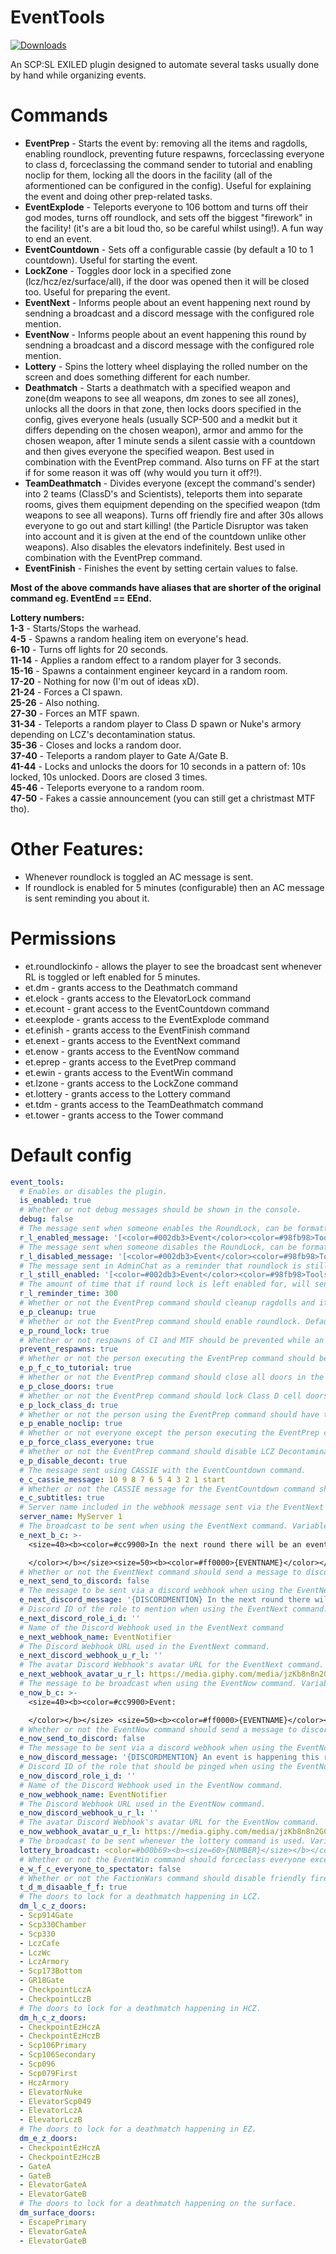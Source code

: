 # EventTools
<a href="https://github.com/Mikihero/EventTools/releases"><img src="https://img.shields.io/github/downloads/Mikihero/EventTools/total?label=Downloads" alt="Downloads"></a>
  
An SCP:SL EXILED plugin designed to automate several tasks usually done by hand while organizing events.

# **Commands**  
- **EventPrep** - Starts the event by: removing all the items and ragdolls, enabling roundlock, preventing future respawns, forceclassing everyone to class d, forceclassing the command sender to tutorial and enabling noclip for them, locking all the doors in the facility (all of the aformentioned can be configured in the config). Useful for explaining the event and doing other prep-related tasks.  
- **EventExplode** - Teleports everyone to 106 bottom and turns off their god modes, turns off roundlock, and sets off the biggest "firework" in the facility! (it's are a bit loud tho, so be careful whilst using!). A fun way to end an event.  
- **EventCountdown** - Sets off a configurable cassie (by default a 10 to 1 countdown). Useful for starting the event.  
- **LockZone** - Toggles door lock in a specified zone (lcz/hcz/ez/surface/all), if the door was opened then it will be closed too. Useful for preparing the event. 
- **EventNext** - Informs people about an event happening next round by sendning a broadcast and a discord message with the configured role mention.
- **EventNow** - Informs people about an event happening this round by sendning a broadcast and a discord message with the configured role mention. 
- **Lottery** - Spins the lottery wheel displaying the rolled number on the screen and does something different for each number.    
- **Deathmatch** - Starts a deathmatch with a specified weapon and zone(dm weapons to see all weapons, dm zones to see all zones), unlocks all the doors in that zone, then locks doors specified in the config, gives everyone heals (usually SCP-500 and a medkit but it differs depending on the chosen weapon), armor and ammo for the chosen weapon, after 1 minute sends a silent cassie with a countdown and then gives everyone the specified weapon. Best used in combination with the EventPrep command. Also turns on FF at the start if for some reason it was off (why would you turn it off?!).
- **TeamDeathmatch** - Divides everyone (except the command's sender) into 2 teams (ClassD's and Scientists), teleports them into separate rooms, gives them equipment depending on the specified weapon (tdm weapons to see all weapons). Turns off friendly fire and after 30s allows everyone to go out and start killing! (the Particle Disruptor was taken into account and it is given at the end of the countdown unlike other weapons). Also disables the elevators indefinitely. Best used in combination with the EventPrep command.  
- **EventFinish** - Finishes the event by setting certain values to false.  
  
**Most of the above commands have aliases that are shorter of the original command eg. EventEnd == EEnd.**

**Lottery numbers:**  
**1-3** - Starts/Stops the warhead.  
**4-5** - Spawns a random healing item on everyone's head.  
**6-10** - Turns off lights for 20 seconds.  
**11-14** - Applies a random effect to a random player for 3 seconds.  
**15-16** - Spawns a containment engineer keycard in a random room.  
**17-20** - Nothing for now (I'm out of ideas xD).  
**21-24** - Forces a CI spawn.  
**25-26** - Also nothing.  
**27-30** - Forces an MTF spawn.  
**31-34** - Teleports a random player to Class D spawn or Nuke's armory depending on LCZ's decontamination status.  
**35-36** - Closes and locks a random door.    
**37-40** - Teleports a random player to Gate A/Gate B.  
**41-44** - Locks and unlocks the doors for 10 seconds in a pattern of: 10s locked, 10s unlocked. Doors are closed 3 times.  
**45-46** - Teleports everyone to a random room.  
**47-50** - Fakes a cassie announcement (you can still get a christmast MTF tho).  

# **Other Features:**  
- Whenever roundlock is toggled an AC message is sent. 
- If roundlock is enabled for 5 minutes (configurable) then an AC message is sent reminding you about it.

# **Permissions**
- et.roundlockinfo - allows the player to see the broadcast sent whenever RL is toggled or left enabled for 5 minutes.
- et.dm - grants access to the Deathmatch command
- et.elock - grants access to the ElevatorLock command
- et.ecount - grant access to the EventCountdown command
- et.eexplode - grants access to the EventExplode command
- et.efinish - grants access to the EventFinish command
- et.enext - grants access to the EventNext command
- et.enow - grants access to the EventNow command
- et.eprep - grants access to the EvetPrep command
- et.ewin - grants access to the EventWin command
- et.lzone - grants access to the LockZone command
- et.lottery - grants access to the Lottery command
- et.tdm - grants access to the TeamDeathmatch command
- et.tower - grants access to the Tower command

# Default config
```yaml
event_tools:
  # Enables or disables the plugin.
  is_enabled: true
  # Whether or not debug messages should be shown in the console.
  debug: false
  # The message sent when someone enables the RoundLock, can be formatted like a normal SL broadcast.
  r_l_enabled_message: '[<color=#002db3>Event</color><color=#98fb98>Tools</color>] <color=#50c878>RoundLock</color><color=#ffffff> has been </color><color=#00ffff>enabled.</color>'
  # The message sent when someone disables the RoundLock, can be formatted like a normal SL broadcast.
  r_l_disabled_message: '[<color=#002db3>Event</color><color=#98fb98>Tools</color>] <color=#50c878>RoundLock</color><color=#ffffff> has been </color><color=#c50000>disabled.</color>'
  # The message sent in AdminChat as a reminder that roundlock is still enabled, can be formatted like a normal SL broadcast.
  r_l_still_enabled: '[<color=#002db3>Event</color><color=#98fb98>Tools</color>] <color=#ffffff> A quick reminder that </color><color=#50c878>RoundLock</color><color=#ffffff> is still </color><color=#00ffff>enabled.</color>'
  # The amount of time that if round lock is left enabled for, will send a broadcast to permissioned people. Default: 300
  r_l_reminder_time: 300
  # Whether or not the EventPrep command should cleanup ragdolls and items. Default: true
  e_p_cleanup: true
  # Whether or not the EventPrep command should enable roundlock. Default: true
  e_p_round_lock: true
  # Whether or not respawns of CI and MTF should be prevented while an event is haoppening.
  prevent_respawns: true
  # Whether or not the person executing the EventPrep command should be forceclassed to tutorial. Default: true
  e_p_f_c_to_tutorial: true
  # Whether or not the EventPrep command should close all doors in the facility. Default: true
  e_p_close_doors: true
  # Whether or not the EventPrep command should lock Class D cell doors. Default: true
  e_p_lock_class_d: true
  # Whether or not the person using the EventPrep command should have their noclip enabled. Default: true
  e_p_enable_noclip: true
  # Whether or not everyone except the person executing the EventPrep command should be forceclassed to Class D. Default: true
  e_p_force_class_everyone: true
  # Whether or not the EventPrep command should disable LCZ Decontamination. Default: true
  e_p_disable_decont: true
  # The message sent using CASSIE with the EventCountdown command.
  e_c_cassie_message: 10 9 8 7 6 5 4 3 2 1 start
  # Whether or not the CASSIE message for the EventCountdown command should have subtitles. Default: true
  e_c_subtitles: true
  # Server name included in the webhook message sent via the EventNext and EventNow commands.
  server_name: MyServer 1
  # The broadcast to be sent when using the EventNext command. Variables: EVENTNAME
  e_next_b_c: >-
    <size=40><b><color=#cc9900>In the next round there will be an event:

    </color></b></size><size=50><b><color=#ff0000>{EVENTNAME}</color></b></size>
  # Whether or not the EventNext command should send a message to discord. Default: false.
  e_next_send_to_discord: false
  # The message to be sent via a discord webhook when using the EventNext command. Variables: EVENTNAME, SERVERNAME, DISCORDMENTION
  e_next_discord_message: '{DISCORDMENTION} In the next round there will be an event: `{EVENTNAME}` on the server: `{SERVERNAME}`'
  # Discord ID of the role to mention when using the EventNext command.
  e_next_discord_role_i_d: ''
  # Name of the Discord Webhook used in the EventNext command
  e_next_webhook_name: EventNotifier
  # The Discord Webhook URL used in the EventNext command.
  e_next_discord_webhook_u_r_l: ''
  # The avatar Discord Webhook's avatar URL for the EventNext command.
  e_next_webhook_avatar_u_r_l: https://media.giphy.com/media/jzKb8n8n2GC6s0cUB1/giphy.gif
  # The message to be broadcast when using the EventNow command. Variables: EVENTNAME
  e_now_b_c: >-
    <size=40><b><color=#cc9900>Event:

    </color></b></size> <size=50><b><color=#ff0000>{EVENTNAME}</color></b></size>
  # Whether or not the EventNow command should send a message to discord. Default: false.
  e_now_send_to_discord: false
  # The message to be sent via a discord webhook when using the EventNow command. Variables: EVENTNAME, SERVERNAME, DISCORDMENTION
  e_now_discord_message: '{DISCORDMENTION} An event is happening this round: `{EVENTNAME}` on the server: `{SERVERNAME}`'
  # Discord ID of the role that should be pinged when using the EventNow command.
  e_now_discord_role_i_d: ''
  # Name of the Discord Webhook used in the EventNow command.
  e_now_webhook_name: EventNotifier
  # The Discord Webhook URL used in the EventNow command.
  e_now_discord_webhook_u_r_l: ''
  # The avatar Discord Webhook's avatar URL for the EventNow command.
  e_now_webhook_avatar_u_r_l: https://media.giphy.com/media/jzKb8n8n2GC6s0cUB1/giphy.gif
  # The broadcast to be sent whenever the lottery command is used. Variables: NUMBER
  lottery_broadcast: <color=#b00b69><b><size=60>{NUMBER}</size></b></color>
  # Whether or not the EventWin command should forceclass everyone except you and your target to spectator. Default: false
  e_w_f_c_everyone_to_spectator: false
  # Whether or not the FactionWars command should disable friendly fire. Default: true.
  t_d_m_disaable_f_f: true
  # The doors to lock for a deathmatch happening in LCZ.
  dm_l_c_z_doors:
  - Scp914Gate
  - Scp330Chamber
  - Scp330
  - LczCafe
  - LczWc
  - LczArmory
  - Scp173Bottom
  - GR18Gate
  - CheckpointLczA
  - CheckpointLczB
  # The doors to lock for a deathmatch happening in HCZ.
  dm_h_c_z_doors:
  - CheckpointEzHczA
  - CheckpointEzHczB
  - Scp106Primary
  - Scp106Secondary
  - Scp096
  - Scp079First
  - HczArmory
  - ElevatorNuke
  - ElevatorScp049
  - ElevatorLczA
  - ElevatorLczB
  # The doors to lock for a deathmatch happening in EZ.
  dm_e_z_doors:
  - CheckpointEzHczA
  - CheckpointEzHczB
  - GateA
  - GateB
  - ElevatorGateA
  - ElevatorGateB
  # The doors to lock for a deathmatch happening on the surface.
  dm_surface_doors:
  - EscapePrimary
  - ElevatorGateA
  - ElevatorGateB
```
